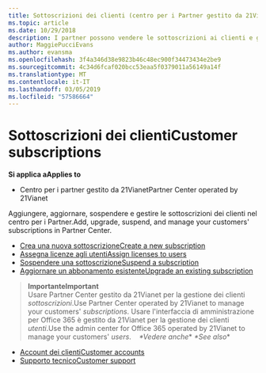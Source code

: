 ```yaml
---
title: Sottoscrizioni dei clienti (centro per i Partner gestito da 21Vianet)
ms.topic: article
ms.date: 10/29/2018
description: I partner possono vendere le sottoscrizioni ai clienti e gestirle tramite il Centro per i partner.
author: MaggiePucciEvans
ms.author: evansma
ms.openlocfilehash: 3f4a346d38e9823b46c48ec900f34473434e2be9
ms.sourcegitcommit: 4c34d6fcaf020bcc53eaa5f0379011a56149a14f
ms.translationtype: MT
ms.contentlocale: it-IT
ms.lasthandoff: 03/05/2019
ms.locfileid: "57586664"
---
```

# <a name="customer-subscriptions"></a><span data-ttu-id="5afc7-103">Sottoscrizioni dei clienti</span><span class="sxs-lookup"><span data-stu-id="5afc7-103">Customer subscriptions</span></span>

<span data-ttu-id="5afc7-104">**Si applica a**</span><span class="sxs-lookup"><span data-stu-id="5afc7-104">**Applies to**</span></span>

-   <span data-ttu-id="5afc7-105">Centro per i partner gestito da 21Vianet</span><span class="sxs-lookup"><span data-stu-id="5afc7-105">Partner Center operated by 21Vianet</span></span>


<span data-ttu-id="5afc7-106">Aggiungere, aggiornare, sospendere e gestire le sottoscrizioni dei clienti nel centro per i Partner.</span><span class="sxs-lookup"><span data-stu-id="5afc7-106">Add, upgrade, suspend, and manage your customers' subscriptions in Partner Center.</span></span>

-   [<span data-ttu-id="5afc7-107">Crea una nuova sottoscrizione</span><span class="sxs-lookup"><span data-stu-id="5afc7-107">Create a new subscription</span></span>](create-a-new-subscription.md)
-   [<span data-ttu-id="5afc7-108">Assegna licenze agli utenti</span><span class="sxs-lookup"><span data-stu-id="5afc7-108">Assign licenses to users</span></span>](assign-licenses-to-users.md)
-   [<span data-ttu-id="5afc7-109">Sospendere una sottoscrizione</span><span class="sxs-lookup"><span data-stu-id="5afc7-109">Suspend a subscription</span></span>](suspend-a-subscription.md)
-   [<span data-ttu-id="5afc7-110">Aggiornare un abbonamento esistente</span><span class="sxs-lookup"><span data-stu-id="5afc7-110">Upgrade an existing subscription</span></span>](add-licenses-or-services-to-an-existing-subscription.md)

><span data-ttu-id="5afc7-111">**Importante**</span><span class="sxs-lookup"><span data-stu-id="5afc7-111">**Important**</span></span><br><span data-ttu-id="5afc7-112">Usare Partner Center gestito da 21Vianet per la gestione dei clienti *sottoscrizioni*.</span><span class="sxs-lookup"><span data-stu-id="5afc7-112">Use Partner Center operated by 21Vianet to manage your customers' *subscriptions*.</span></span> <span data-ttu-id="5afc7-113">Usare l'interfaccia di amministrazione per Office 365 è gestito da 21Vianet per la gestione dei clienti *utenti*.</span><span class="sxs-lookup"><span data-stu-id="5afc7-113">Use the admin center for Office 365 operated by 21Vianet to manage your customers' *users*.</span></span> 
 
<span data-ttu-id="5afc7-114"> *\*Vedere anche**</span><span class="sxs-lookup"><span data-stu-id="5afc7-114"> *\*See also**</span></span>

-   [<span data-ttu-id="5afc7-115">Account dei clienti</span><span class="sxs-lookup"><span data-stu-id="5afc7-115">Customer accounts</span></span>](customer-accounts.md)
-   [<span data-ttu-id="5afc7-116">Supporto tecnico</span><span class="sxs-lookup"><span data-stu-id="5afc7-116">Customer support</span></span>](customer-support.md)




